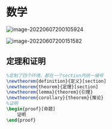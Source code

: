 # 数学

![image-20220607200105924](C:\Users\sxh\AppData\Roaming\Typora\typora-user-images\image-20220607200105924.png)

![image-20220607200151582](C:\Users\sxh\AppData\Roaming\Typora\typora-user-images\image-20220607200151582.png)

## 定理和证明

```latex
%定制了四个环境，都在一个section内统一编号
\newtheorem{definition}{定义}[section]
\newtheorem{theorem}{定理}[section]
\newtheorem{lemma}{theorem}{引理}
\newtheorem{corollary}{theorem}{推论}
%证明
\begin{proof}[命题]
	证明
\end{proof}
```

